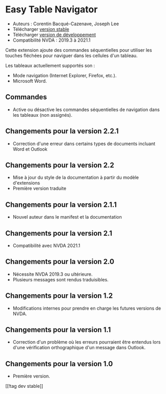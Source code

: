 # Easy Table Navigator #

* Auteurs : Corentin Bacqué-Cazenave, Joseph Lee
* Télécharger [version stable][1]
* Télécharger [version de développement][2]
* Compatibilité NVDA : 2019.3 à 2021.1

Cette extension ajoute des commandes séquentielles pour utiliser les touches
fléchées pour naviguer dans les cellules d'un tableau.

Les tableaux actuellement supportés son :

* Mode navigation (Internet Explorer, Firefox, etc.).
* Microsoft Word.

## Commandes

* Active ou désactive les commandes séquentielles de navigation dans les
  tableaux (non assignés).

## Changements pour la version 2.2.1

* Correction d'une erreur dans certains types de documents incluant Word et
  Outlook

## Changements pour la version 2.2

* Mise à jour du style de la documentation à partir du modèle d'extensions
* Première version traduite

## Changements pour la version 2.1.1

* Nouvel auteur dans le manifest et la documentation

## Changements pour la version 2.1

* Compatibilité avec NVDA 2021.1

## Changements pour la version 2.0

* Nécessite NVDA 2019.3 ou ultérieure.
* Plusieurs messages sont rendus traduisibles.

## Changements pour la version 1.2

* Modifications internes pour prendre en charge les futures versions de
  NVDA.

## Changements pour la version 1.1

* Correction d'un problème où les erreurs pourraient être entendus lors
  d'une vérification orthographique d'un message  dans Outlook.

## Changements pour la version 1.0

*   Première version.

[[!tag dev stable]]

[1]: https://www.nvaccess.org/addonStore/legacy?file=etn

[2]: https://www.nvaccess.org/addonStore/legacy?file=etn-dev
